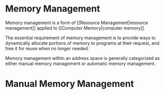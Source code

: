 # Memory Management
Memory management is a form of [[Resource Management|resource management]] applied to [[Computer Memory|computer memory]].

The essential requirement of memory management is to provide ways to dynamically allocate portions of memory to programs at their request, and free it for reuse when no longer needed.

Memory management within an address space is generally categorized as either manual memory management or automatic memory management.

# Manual Memory Management
